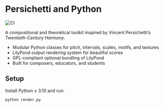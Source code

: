 # Persichetti and Python

![CI](https://github.com/joelhumann/persichetti-and-python/actions/workflows/ci.yml/badge.svg)

A compositional and theoretical toolkit inspired by Vincent Persichetti’s *Twentieth-Century Harmony*.

- Modular Python classes for pitch, intervals, scales, motifs, and textures
- LilyPond output rendering system for beautiful scores
- GPL-compliant optional bundling of LilyPond
- Built for composers, educators, and students

## Setup

Install Python ≥ 3.10 and run:

```bash
python render.py
